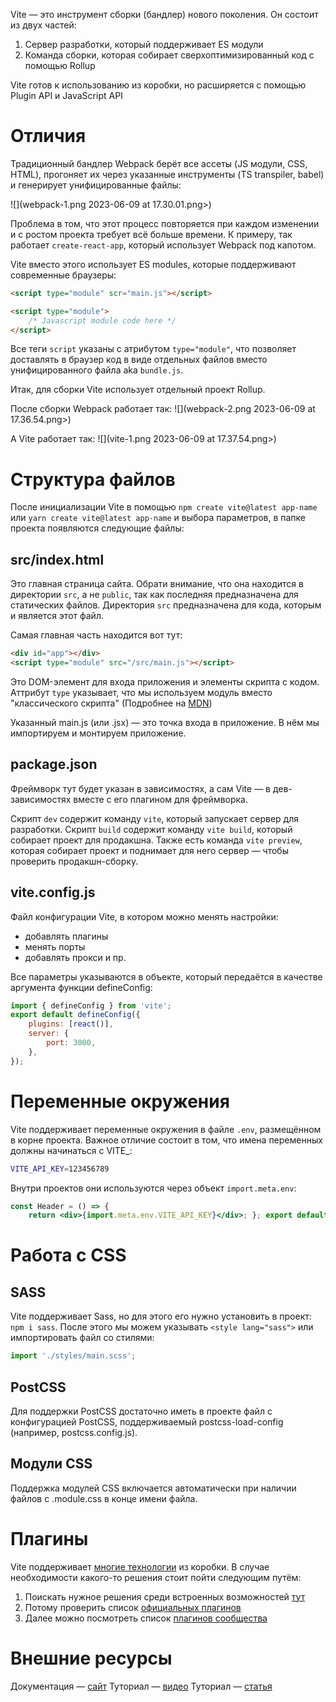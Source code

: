 Vite — это инструмент сборки (бандлер) нового поколения. Он состоит из двух частей:
1. Сервер разработки, который поддерживает ES модули
2. Команда сборки, которая собирает сверхоптимизированный код с помощью Rollup

Vite готов к использованию из коробки, но расширяется с помощью Plugin API и JavaScript API

# Отличия

Традиционный бандлер Webpack берёт все ассеты (JS модули, CSS, HTML), прогоняет их через указанные инструменты (TS transpiler, babel) и генерирует унифицированные файлы:

![](webpack-1.png 2023-06-09 at 17.30.01.png>)

Проблема в том, что этот процесс повторяется при каждом изменении и с ростом проекта требует всё больше времени. К примеру, так работает `create-react-app`, который использует Webpack под капотом.

Vite вместо этого использует ES modules, которые поддерживают современные браузеры:
```html
<script type="module" scr="main.js"></script>

<script type="module">
	/* Javascript module code here */
</script>
```

Все теги `script` указаны с атрибутом `type="module"`, что позволяет доставлять в браузер код в виде отдельных файлов вместо унифицированного файла aka `bundle.js`.

Итак, для сборки Vite использует отдельный проект Rollup.

После сборки Webpack работает так:
![](webpack-2.png 2023-06-09 at 17.36.54.png>)

А Vite работает так:
![](vite-1.png 2023-06-09 at 17.37.54.png>)

# Структура файлов
После инициализации Vite в помощью `npm create vite@latest app-name` или `yarn create vite@latest app-name` и выбора параметров, в папке проекта появляются следующие файлы:

## src/index.html
Это главная страница сайта. Обрати внимание, что она находится в директории `src`, а не `public`, так как последняя предназначена для статических файлов. Директория `src` предназначена для кода, которым и является этот файл.

Самая главная часть находится вот тут:

```html
<div id="app"></div>
<script type="module" src="/src/main.js"></script>
```

Это DOM-элемент для входа приложения и элементы скрипта с кодом. Аттрибут `type` указывает, что мы используем модуль вместо "классического скрипта" (Подробнее на [MDN](https://developer.mozilla.org/en-US/docs/Web/HTML/Element/script))

Указанный main.js (или .jsx) — это точка входа в приложение. В нём мы импортируем и монтируем приложение.

## package.json

Фреймворк тут будет указан в зависимостях, а сам Vite — в дев-зависимостях вместе с его плагином для фреймворка.

Скрипт `dev` содержит команду `vite`, который запускает сервер для разработки.
Скрипт `build` содержит команду `vite build`, который собирает проект для продакшна.
Также есть команда `vite preview`, которая собирает проект и поднимает для него сервер — чтобы проверить продакшн-сборку.

## vite.config.js

Файл конфигурации Vite, в котором можно менять настройки:
- добавлять плагины
- менять порты
- добавлять прокси и пр.

Все параметры указываются в объекте, который передаётся в качестве аргумента функции defineConfig:

```js
import { defineConfig } from 'vite';
export default defineConfig({
	plugins: [react()],
	server: {
		port: 3000,
	},
});
```

# Переменные окружения

Vite поддерживает переменные окружения в файле `.env`, размещённом в корне проекта. Важное отличие состоит в том, что имена переменных должны начинаться с VITE_:

```sh
VITE_API_KEY=123456789
```

Внутри проектов они используются через объект `import.meta.env`:

```jsx
const Header = () => {
	return <div>{import.meta.env.VITE_API_KEY}</div>; }; export default Header;
```

# Работа с CSS

## SASS
Vite поддерживает Sass, но для этого его нужно установить в проект: `npm i sass`. После этого мы можем указывать `<style lang="sass">` или импортировать файл со стилями:

```js
import './styles/main.scss';
```

## PostCSS
Для поддержки PostCSS достаточно иметь в проекте файл с конфигурацией PostCSS, поддерживаемый postcss-load-config (например, postcss.config.js).

## Модули CSS
Поддержка модулей CSS включается автоматически при наличии файлов с .module.css в конце имени файла.

# Плагины

Vite поддерживает [многие технологии](https://vitejs.dev/guide/features.html) из коробки. В случае необходимости какого-то решения стоит пойти следующим путём:
1. Поискать нужное решения среди встроенных возможностей [тут](https://vitejs.dev/guide/features.html)
2. Потому проверить список [официальных плагинов](https://vitejs.dev/plugins/)
3. Далее можно посмотреть список [плагинов сообщества](https://github.com/vitejs/awesome-vite#plugins)

# Внешние ресурсы
Документация — [сайт](https://vitejs.dev)
Туториал — [видео](https://www.youtube.com/watch?v=89NJdbYTgJ8)
Туториал — [статья](https://www.traversymedia.com/blog/vite-crash-course)
